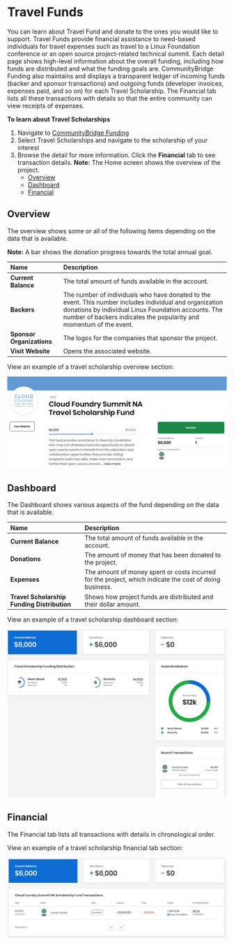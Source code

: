 # Travel Funds

You can learn about Travel Fund and donate to the ones you would like to support. Travel Funds provide financial assistance to need-based individuals for travel expenses such as travel to a Linux Foundation conference or an open source project-related technical summit. Each detail page shows high-level information about the overall funding, including how funds are distributed and what the funding goals are. CommunityBridge Funding also maintains and displays a transparent ledger of incoming funds \(backer and sponsor transactions\) and outgoing funds \(developer invoices, expenses paid, and so on\) for each Travel Scholarship. The Financial tab lists all these transactions with details so that the entire community can view receipts of expenses.

**To learn about Travel Scholarships**

1. Navigate to [CommunityBridge Funding](https://funding.communitybridge.org/)
2. Select Travel Scholarships and navigate to the scholarship of your interest
3. Browse the detail for more information. Click the **Financial** tab to see transaction details. **Note:** The Home screen shows the overview of the project.
   * [Overview](travel-funds.md#TravelScholarships-Overview)
   * [Dashboard](travel-funds.md#TravelScholarships-Dashboard)
   * [Financial](travel-funds.md#TravelScholarships-Financial)

## Overview <a id="TravelScholarships-Overview"></a>

The overview shows some or all of the following items depending on the data that is available.

**Note:** A bar shows the donation progress towards the total annual goal.

| Name | Description |
| :--- | :--- |
| **Current Balance** | The total amount of funds available in the account. |
| **Backers**  | The number of individuals who have donated to the event. This number includes individual and organization donations by individual Linux Foundation accounts. The number of backers indicates the popularity and momentum of the event. |
| **Sponsor Organizations** | The logos for the companies that sponsor the project. |
| **Visit Website** | Opens the associated website. |

  
View an example of a travel scholarship overview section:

![](../../../.gitbook/assets/7418525%20%281%29.png)

## Dashboard <a id="TravelScholarships-Dashboard"></a>

The Dashboard shows various aspects of the fund depending on the data that is available.

| Name | Description |
| :--- | :--- |
| **Current Balance** | The total amount of funds available in the account. |
| **Donations** | The amount of money that has been donated to the project. |
| **Expenses**  | The amount of money spent or costs incurred for the project, which indicate the cost of doing business. |
| **Travel Scholarship Funding Distribution** | Shows how project funds are distributed and their dollar amount. |

  
View an example of a travel scholarship dashboard section:

![](../../../.gitbook/assets/7418524%20%281%29.jpg)

## Financial <a id="TravelScholarships-Financial"></a>

The Financial tab lists all transactions with details in chronological order.

  
View an example of a travel scholarship financial tab section:

![](../../../.gitbook/assets/7418523%20%281%29.jpg)


